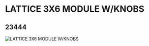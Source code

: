 # LATTICE 3X6 MODULE W/KNOBS
## 23444
![LATTICE 3X6 MODULE W/KNOBS](https://lc-www-live-s.legocdn.com/media/bricks/5/2/6138603.jpg)